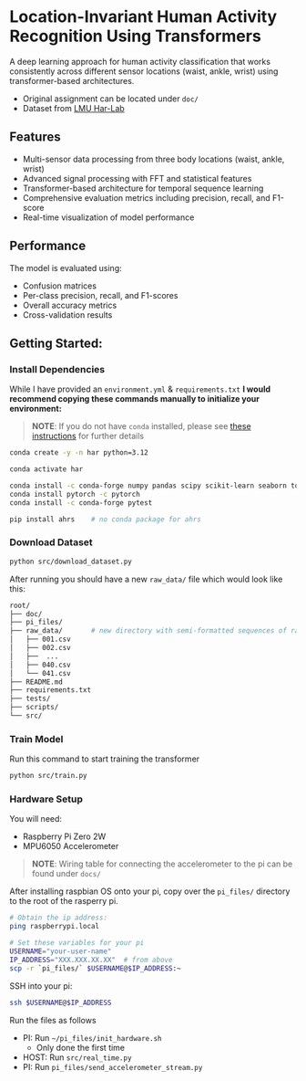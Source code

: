 # Location-Invariant Human Activity Recognition Using Transformers

A deep learning approach for human activity classification that works consistently across different sensor locations (waist, ankle, wrist) using transformer-based architectures. 
- Original assignment can be located under `doc/`
- Dataset from [LMU Har-Lab](https://github.com/Har-Lab/HumanActivityData)

## Features

- Multi-sensor data processing from three body locations (waist, ankle, wrist)
- Advanced signal processing with FFT and statistical features
- Transformer-based architecture for temporal sequence learning
- Comprehensive evaluation metrics including precision, recall, and F1-score
- Real-time visualization of model performance

## Performance

The model is evaluated using:
- Confusion matrices
- Per-class precision, recall, and F1-scores
- Overall accuracy metrics
- Cross-validation results

## Getting Started:

### Install Dependencies
While I have provided an `environment.yml` & `requirements.txt` **I would recommend copying these commands manually to initialize your environment:**
> **NOTE**: If you do not have `conda` installed, please see [these instructions](https://www.anaconda.com/docs/getting-started/miniconda/install) for further details

```sh
conda create -y -n har python=3.12

conda activate har

conda install -c conda-forge numpy pandas scipy scikit-learn seaborn tqdm matplotlib wandb
conda install pytorch -c pytorch
conda install -c conda-forge pytest

pip install ahrs    # no conda package for ahrs
```

### Download Dataset

```sh
python src/download_dataset.py
```

After running you should have a new `raw_data/` file which would look like this:

```sh
root/
├── doc/
├── pi_files/
├── raw_data/       # new directory with semi-formatted sequences of raw data
│   ├── 001.csv
│   ├── 002.csv
│   ├──  ...
│   ├── 040.csv
│   └── 041.csv
├── README.md
├── requirements.txt
├── tests/
├── scripts/
└── src/
```


### Train Model
Run this command to start training the transformer
```sh
python src/train.py
```

### Hardware Setup
You will need:
- Raspberry Pi Zero 2W
- MPU6050 Accelerometer

> **NOTE**: Wiring table for connecting the accelerometer to the pi can be found under `docs/`

After installing raspbian OS onto your pi, copy over the `pi_files/` directory to the root of the rasperry pi. 
```sh
# Obtain the ip address:
ping raspberrypi.local

# Set these variables for your pi
USERNAME="your-user-name"
IP_ADDRESS="XXX.XXX.XX.XX"  # from above
scp -r `pi_files/` $USERNAME@$IP_ADDRESS:~ 
```

SSH into your pi:
```sh
ssh $USERNAME@$IP_ADDRESS
```

Run the files as follows
- PI: Run `~/pi_files/init_hardware.sh`
    - Only done the first time
- HOST: Run `src/real_time.py`
- PI: Run `pi_files/send_accelerometer_stream.py`

